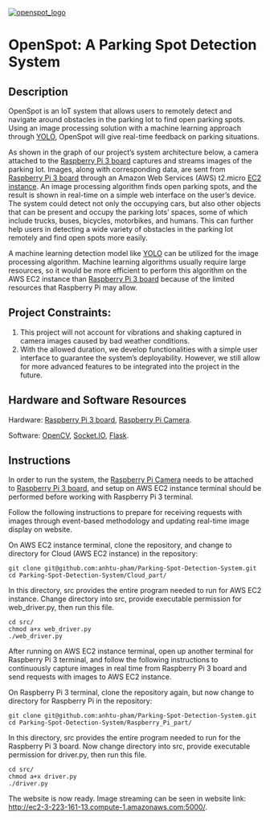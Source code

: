 [![openspot_logo](https://github.com/anhtu-pham/Parking-Spot-Detection-System/assets/80482507/90030a02-9d72-4119-b98d-10b9e6fb22ee)](http://ec2-3-223-161-13.compute-1.amazonaws.com:5000/)

# OpenSpot: A Parking Spot Detection System

## Description
OpenSpot is an IoT system that allows users to remotely detect and navigate around obstacles in the parking lot to find open parking spots. Using an image processing solution with a machine learning approach through [YOLO](https://pjreddie.com/darknet/yolo/), OpenSpot will give real-time feedback on parking situations.

As shown in the graph of our project’s system architecture below, a camera attached to the [Raspberry Pi 3 board](https://www.raspberrypi.com/products/raspberry-pi-3-model-b/) captures and streams images of the parking lot. Images, along with corresponding data, are sent from [Raspberry Pi 3 board](https://www.raspberrypi.com/products/raspberry-pi-3-model-b/) through an Amazon Web Services (AWS) t2.micro [EC2 instance](https://aws.amazon.com/ec2/instance-types/?p=itt#general-purpose). An image processing algorithm finds open parking spots, and the result is shown in real-time on a simple web interface on the user’s device. The system could detect not only the occupying cars, but also other objects that can be present and occupy the parking lots’ spaces, some of which include trucks, buses, bicycles, motorbikes, and humans. This can further help users in detecting a wide variety of obstacles in the parking lot remotely and find open spots more easily.

A machine learning detection model like [YOLO](https://pjreddie.com/darknet/yolo/) can be utilized for the image processing algorithm. Machine learning algorithms usually require large resources, so it would be more efficient to perform this algorithm on the AWS EC2 instance than [Raspberry Pi 3 board](https://www.raspberrypi.com/products/raspberry-pi-3-model-b/) because of the limited resources that Raspberry Pi may allow.

## Project Constraints:
1. This project will not account for vibrations and shaking captured in camera images caused by bad weather conditions.
2. With the allowed duration, we develop functionalities with a simple user interface to guarantee the system’s deployability. However, we still allow for more advanced features to be integrated into the project in the future.


## Hardware and Software Resources
Hardware: [Raspberry Pi 3 board](https://www.raspberrypi.com/products/raspberry-pi-3-model-b/), [Raspberry Pi Camera](https://www.raspberrypi.com/products/camera-module-v3/).

Software: [OpenCV](https://opencv.org), [Socket.IO](https://socket.io), [Flask](https://flask.palletsprojects.com/en/3.0.x/).

## Instructions

In order to run the system, the [Raspberry Pi Camera](https://www.raspberrypi.com/products/camera-module-3/) needs to be attached to [Raspberry Pi 3 board](https://www.raspberrypi.com/products/raspberry-pi-3-model-b/), and setup on AWS EC2 instance terminal should be performed before working with Raspberry Pi 3 terminal.

Follow the following instructions to prepare for receiving requests with images through event-based methodology and updating real-time image display on website.

On AWS EC2 instance terminal, clone the repository, and change to directory for Cloud (AWS EC2 instance) in the repository:
```
git clone git@github.com:anhtu-pham/Parking-Spot-Detection-System.git
cd Parking-Spot-Detection-System/Cloud_part/
```
In this directory, src provides the entire program needed to run for AWS EC2 instance. Change directory into src, provide executable permission for web_driver.py, then run this file.
```
cd src/
chmod a+x web_driver.py
./web_driver.py
```

After running on AWS EC2 instance terminal, open up another terminal for Raspberry Pi 3 terminal, and follow the following instructions to continuously capture images in real time from Raspberry Pi 3 board and send requests with images to AWS EC2 instance.

On Raspberry Pi 3 terminal, clone the repository again, but now change to directory for Raspberry Pi in the repository:
```
git clone git@github.com:anhtu-pham/Parking-Spot-Detection-System.git
cd Parking-Spot-Detection-System/Raspberry_Pi_part/
```
In this directory, src provides the entire program needed to run for the Raspberry Pi 3 board. Now change directory into src, provide executable permission for driver.py, then run this file.
```
cd src/
chmod a+x driver.py
./driver.py
```
The website is now ready. Image streaming can be seen in website link: http://ec2-3-223-161-13.compute-1.amazonaws.com:5000/.
